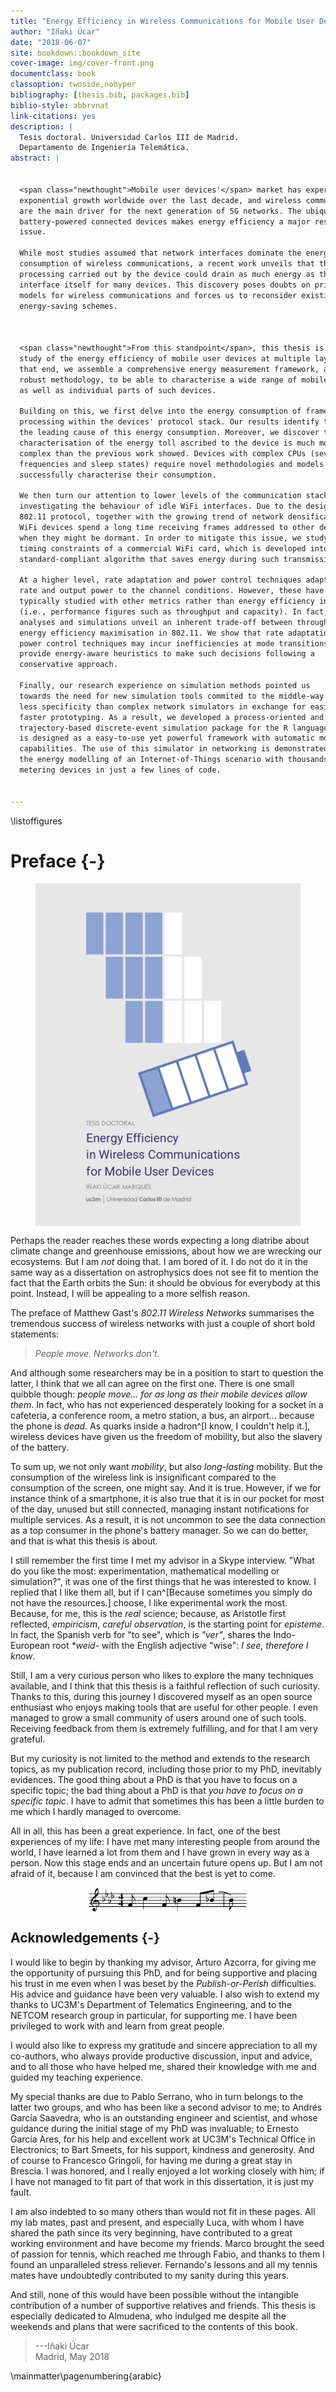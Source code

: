 ```yaml
--- 
title: "Energy Efficiency in Wireless Communications for Mobile User Devices"
author: "Iñaki Úcar"
date: "2018-06-07"
site: bookdown::bookdown_site
cover-image: img/cover-front.png
documentclass: book
classoption: twoside,nohyper
bibliography: [thesis.bib, packages.bib]
biblio-style: abbrvnat
link-citations: yes
description: |
  Tesis doctoral. Universidad Carlos III de Madrid. 
  Departamento de Ingeniería Telemática.
abstract: |
  
  
  <span class="newthought">Mobile user devices'</span> market has experienced an 
  exponential growth worldwide over the last decade, and wireless communications
  are the main driver for the next generation of 5G networks. The ubiquity of
  battery-powered connected devices makes energy efficiency a major research
  issue.
  
  While most studies assumed that network interfaces dominate the energy
  consumption of wireless communications, a recent work unveils that the frame
  processing carried out by the device could drain as much energy as the
  interface itself for many devices. This discovery poses doubts on prior energy
  models for wireless communications and forces us to reconsider existing
  energy-saving schemes.
  
  
  
  <span class="newthought">From this standpoint</span>, this thesis is devoted to the
  study of the energy efficiency of mobile user devices at multiple layers. To
  that end, we assemble a comprehensive energy measurement framework, and a
  robust methodology, to be able to characterise a wide range of mobile devices,
  as well as individual parts of such devices.
  
  Building on this, we first delve into the energy consumption of frame
  processing within the devices' protocol stack. Our results identify the CPU as
  the leading cause of this energy consumption. Moreover, we discover that the
  characterisation of the energy toll ascribed to the device is much more
  complex than the previous work showed. Devices with complex CPUs (several
  frequencies and sleep states) require novel methodologies and models to
  successfully characterise their consumption.
  
  We then turn our attention to lower levels of the communication stack by
  investigating the behaviour of idle WiFi interfaces. Due to the design of the
  802.11 protocol, together with the growing trend of network densification,
  WiFi devices spend a long time receiving frames addressed to other devices
  when they might be dormant. In order to mitigate this issue, we study the
  timing constraints of a commercial WiFi card, which is developed into a
  standard-compliant algorithm that saves energy during such transmissions.
  
  At a higher level, rate adaptation and power control techniques adapt data
  rate and output power to the channel conditions. However, these have been
  typically studied with other metrics rather than energy efficiency in mind
  (i.e., performance figures such as throughput and capacity). In fact, our
  analyses and simulations unveil an inherent trade-off between throughput and
  energy efficiency maximisation in 802.11. We show that rate adaptation and
  power control techniques may incur inefficiencies at mode transitions, and we
  provide energy-aware heuristics to make such decisions following a
  conservative approach.
  
  Finally, our research experience on simulation methods pointed us
  towards the need for new simulation tools commited to the middle-way approach:
  less specificity than complex network simulators in exchange for easier and
  faster prototyping. As a result, we developed a process-oriented and
  trajectory-based discrete-event simulation package for the R language, which
  is designed as a easy-to-use yet powerful framework with automatic monitoring
  capabilities. The use of this simulator in networking is demonstrated through
  the energy modelling of an Internet-of-Things scenario with thousands of 
  metering devices in just a few lines of code.
  
  
---
```


\listoffigures

# Preface {-}

<img src="img/cover-front.png" style="display: block; margin: auto;" />

<span class="newthought">Perhaps the reader</span> reaches these words expecting a long diatribe about climate change and greenhouse emissions, about how we are wrecking our ecosystems. But I am *not* doing that. I am bored of it. I do not do it in the same way as a dissertation on astrophysics does not see fit to mention the fact that the Earth orbits the Sun: it should be obvious for everybody at this point. Instead, I will be appealing to a more selfish reason.

<span class="newthought">The preface</span> of Matthew Gast's *802.11 Wireless Networks* summarises the tremendous success of wireless networks with just a couple of short bold statements:

> *People move. Networks don't.*

And although some researchers may be in a position to start to question the latter, I think that we all can agree on the first one. There is one small quibble though: *people move... for as long as their mobile devices allow them*. In fact, who has not experienced desperately looking for a socket in a cafeteria, a conference room, a metro station, a bus, an airport... because the phone is *dead*. As quarks inside a hadron^[I know, I couldn't help it.], wireless devices have given us the freedom of mobility, but also the slavery of the battery.

To sum up, we not only want *mobility*, but also *long-lasting* mobility. But the consumption of the wireless link is insignificant compared to the consumption of the screen, one might say. And it is true. However, if we for instance think of a smartphone, it is also true that it is in our pocket for most of the day, unused but still connected, managing instant notifications for multiple services. As a result, it is not uncommon to see the data connection as a top consumer in the phone's battery manager. So we can do better, and that is what this thesis is about.

<span class="newthought">I still remember</span> the first time I met my advisor in a Skype interview. "What do you like the most: experimentation, mathematical modelling or simulation?", it was one of the first things that he was interested to know. I replied that I like them all, but if I can^[Because sometimes you simply do not have the resources.] choose, I like experimental work the most. Because, for me, this is the *real* science; because, as Aristotle first reflected, *empiricism*, *careful observation*, is the starting point for *episteme*. In fact, the Spanish verb for "to see", which is *"ver"*, shares the Indo-European root *\*weid-* with the English adjective "wise": *I see, therefore I know*.

Still, I am a very curious person who likes to explore the many techniques available, and I think that this thesis is a faithful reflection of such curiosity. Thanks to this, during this journey I discovered myself as an open source enthusiast who enjoys making tools that are useful for other people. I even managed to grow a small community of users around one of such tools. Receiving feedback from them is extremely fulfilling, and for that I am very grateful.

But my curiosity is not limited to the method and extends to the research topics, as my publication record, including those prior to my PhD, inevitably evidences. The good thing about a PhD is that you have to focus on a specific topic; the bad thing about a PhD is that *you have to focus on a specific topic*. I have to admit that sometimes this has been a little burden to me which I hardly managed to overcome.

All in all, this has been a great experience. In fact, one of the best experiences of my life: I have met many interesting people from around the world, I have learned a lot from them and I have grown in every way as a person. Now this stage ends and an uncertain future opens up. But I am not afraid of it, because I am convinced that the best is yet to come.

<img src="img/tbiytc.png" width="50%" style="display: block; margin: auto;" />

## Acknowledgements {-}

I would like to begin by thanking my advisor, Arturo Azcorra, for giving me the opportunity of pursuing this PhD, and for being supportive and placing his trust in me even when I was beset by the *Publish-or-Perish* difficulties. His advice and guidance have been very valuable. I also wish to extend my thanks to UC3M's Department of Telematics Engineering, and to the NETCOM research group in particular, for supporting me. I have been privileged to work with and learn from great people.

I would also like to express my gratitude and sincere appreciation to all my co-authors, who always provide productive discussion, input and advice, and to all those who have helped me, shared their knowledge with me and guided my teaching experience.

My special thanks are due to Pablo Serrano, who in turn belongs to the latter two groups, and who has been like a second advisor to me; to Andrés García Saavedra, who is an outstanding engineer and scientist, and whose guidance during the initial stage of my PhD was invaluable; to Ernesto García Ares, for his help and excellent work at UC3M's Technical Office in Electronics; to Bart Smeets, for his support, kindness and generosity. And of course to Francesco Gringoli, for having me during a great stay in Brescia. I was honored, and I really enjoyed a lot working closely with him; if I have not managed to fit part of that work in this dissertation, it is just my fault.

I am also indebted to so many others than would not fit in these pages. All my lab mates, past and present, and especially Luca, with whom I have shared the path since its very beginning, have contributed to a great working environment and have become my friends. Marco brought the seed of passion for tennis, which reached me through Fabio, and thanks to them I found an unparalleled stress reliever. Fernando's lessons and all my tennis mates have undoubtedly contributed to my sanity during this years.

And still, none of this would have been possible without the intangible contribution of a number of supportive relatives and friends. This thesis is especially dedicated to Almudena, who indulged me despite all the weekends and plans that were sacrificed to the contents of this book.

> <footer>---Iñaki Úcar</footer>
> 
> <footer>Madrid, May 2018</footer>

\mainmatter\pagenumbering{arabic}
